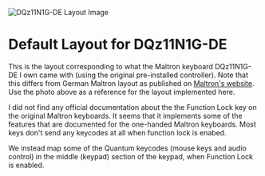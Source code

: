 ![DQz11N1G-DE Layout Image](https://u.cubeupload.com/ddklg/OPBN5q.jpg)

# Default Layout for DQz11N1G-DE

This is the layout corresponding to what the Maltron keyboard DQz11N1G-DE I
own came with (using the original pre-installed controller).  Note that this
differs from German Maltron layout as published on [Maltron's
website](https://www.maltron.com/germany.html).  Use the photo above as a
reference for the layout implemented here.

I did not find any official documentation about the the Function Lock key on
the original Maltron keyboards.  It seems that it implements some of the
features that are documented for the one-handed Maltron keyboards.  Most
keys don't send any keycodes at all when function lock is enabed.

We instead map some of the Quantum keycodes (mouse keys and audio control)
in the middle (keypad) section of the keypad, when Function Lock is enabled.